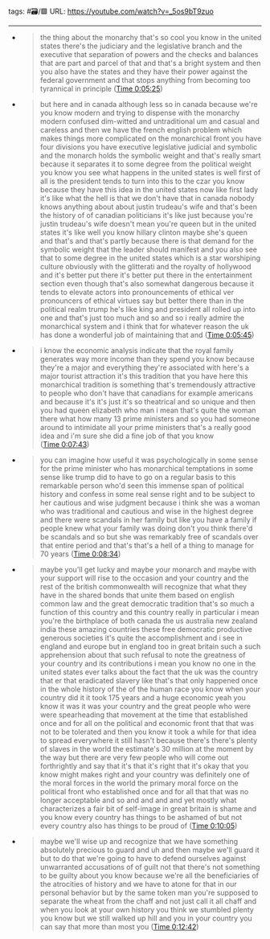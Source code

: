tags: #🗃/🟩
URL: https://youtube.com/watch?v=_5os9bT9zuo

---
- > the thing about the monarchy that's so cool you know in the united states there's the judiciary and the legislative branch and the executive that separation of powers and the checks and balances that are part and parcel of that and that's a bright system and then you also have the states and they have their power against the federal government and that stops anything from becoming too tyrannical in principle ([Time 0:05:25](https://annotate.tv/watch/631c02540d030d0009c3c3a6?annotationId=631c02a07d903800093afdb9))
- > but here and in canada although less so in canada because we're you know modern and trying to dispense with the monarchy modern confused dim-witted and untraditional um and casual and careless and then we have the french english problem which makes things more complicated on the monarchical front you have four divisions you have executive legislative judicial and symbolic and the monarch holds the symbolic weight and that's really smart because it separates it to some degree from the political weight you know you see what happens in the united states is well first of all is the president tends to turn into this to the czar you know because they have this idea in the united states now like first lady it's like what the hell is that we don't have that in canada nobody knows anything about about justin trudeau's wife and that's been the history of of canadian politicians it's like just because you're justin trudeau's wife doesn't mean you're queen but in the united states it's like well you know hillary clinton maybe she's queen and that's and that's partly because there is that demand for the symbolic weight that the leader should manifest and you also see that to some degree in the united states which is a star worshiping culture obviously with the glitterati and the royalty of hollywood and it's better put there it's better put there in the entertainment section even though that's also somewhat dangerous because it tends to elevate actors into pronouncements of ethical ver pronouncers of ethical virtues say but better there than in the political realm trump he's like king and president all rolled up into one and that's just too much and so and so i really admire the monarchical system and i think that for whatever reason the uk has done a wonderful job of maintaining that and ([Time 0:05:45](https://annotate.tv/watch/631c02540d030d0009c3c3a6?annotationId=631c02fb0d030d0009c3c528))
- > i know the economic analysis indicate that the royal family generates way more income than they spend you know because they're a major and everything they're associated with here's a major tourist attraction it's this tradition that you have here this monarchical tradition is something that's tremendously attractive to people who don't have that canadians for example americans and because it's it's just it's so theatrical and so unique and then you had queen elizabeth who man i mean that's quite the woman there what how many 13 prime ministers and so you had someone around to intimidate all your prime ministers that's a really good idea and i'm sure she did a fine job of that you know ([Time 0:07:43](https://annotate.tv/watch/631c02540d030d0009c3c3a6?annotationId=631c03240d030d0009c3c529))
- > you can imagine how useful it was psychologically in some sense for the prime minister who has monarchical temptations in some sense like trump did to have to go on a regular basis to this remarkable person who'd seen this immense span of political history and confess in some real sense right and to be subject to her cautious and wise judgment because i think she was a woman who was traditional and cautious and wise in the highest degree and there were scandals in her family but like you have a family if people knew what your family was doing don't you think there'd be scandals and so but she was remarkably free of scandals over that entire period and that's that's a hell of a thing to manage for 70 years ([Time 0:08:34](https://annotate.tv/watch/631c02540d030d0009c3c3a6?annotationId=631c03470d030d0009c3c52a))
- > maybe you'll get lucky and maybe your monarch and maybe with your support will rise to the occasion and your country and the rest of the british commonwealth will recognize that what they have in the shared bonds that unite them based on english common law and the great democratic tradition that's so much a function of this country and this country really in particular i mean you're the birthplace of both canada the us australia new zealand india these amazing countries these free democratic productive generous societies it's quite the accomplishment and i see in england and europe but in england too in great britain such a such apprehension about that such refusal to note the greatness of your country and its contributions i mean you know no one in the united states ever talks about the fact that the uk was the country that er that eradicated slavery like that's that only happened once in the whole history of the of the human race you know when your country did it it took 175 years and a huge economic yeah you know it was it was your country and the great people who were were spearheading that movement at the time that established once and for all on the political and economic front that that was not to be tolerated and then you know it took a while for that idea to spread everywhere it still hasn't because there's there's plenty of slaves in the world the estimate's 30 million at the moment by the way but there are very few people who will come out forthrightly and say that it's that it's right that it's okay that you know might makes right and your country was definitely one of the moral forces in the world the primary moral force on the political front who established once and for all that that was no longer acceptable and so and and and and yet mostly what characterizes a fair bit of self-image in great britain is shame and you know every country has things to be ashamed of but not every country also has things to be proud of ([Time 0:10:05](https://annotate.tv/watch/631c02540d030d0009c3c3a6?annotationId=631c03cc7d903800093afdba))
- > maybe we'll wise up and recognize that we have something absolutely precious to guard and uh and then maybe we'll guard it but to do that we're going to have to defend ourselves against unwarranted accusations of of guilt not that there's not something to be guilty about you know because we're all the beneficiaries of the atrocities of history and we have to atone for that in our personal behavior but by the same token man you're supposed to separate the wheat from the chaff and not just call it all chaff and when you look at your own history you think we stumbled plenty you know but we still walked up hill and you in your country you can say that more than most you  ([Time 0:12:42](https://annotate.tv/watch/631c02540d030d0009c3c3a6?annotationId=631c04057d903800093afdbb))
